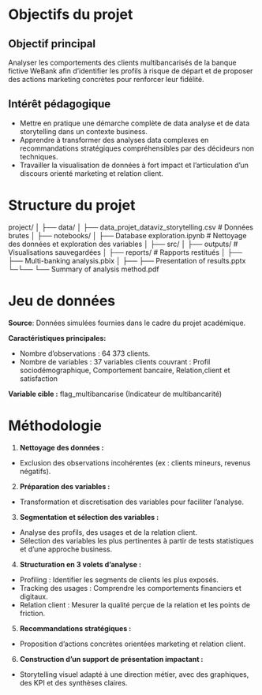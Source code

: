 # Objectifs du projet
## Objectif principal
Analyser les comportements des clients multibancarisés de la banque fictive WeBank afin d’identifier les profils à risque de départ et de proposer des actions marketing concrètes pour renforcer leur fidélité.

## Intérêt pédagogique
- Mettre en pratique une démarche complète de data analyse et de data storytelling dans un contexte business.
- Apprendre à transformer des analyses data complexes en recommandations stratégiques compréhensibles par des décideurs non techniques.
- Travailler la visualisation de données à fort impact et l’articulation d’un discours orienté marketing et relation client.


# Structure du projet
project/
│
├── data/
│ ├── data_projet_dataviz_storytelling.csv # Données brutes
│
├── notebooks/
│ ├── Database exploration.ipynb # Nettoyage des données et exploration des variables
│
├── src/
│
├── outputs/ # Visualisations sauvegardées
│ ├── reports/ # Rapports restitués
│ ├── ├── Multi-banking analysis.pbix
│ ├── ├── Presentation of results.pptx
└─└── └── Summary of analysis method.pdf


# Jeu de données

**Source**: Données simulées fournies dans le cadre du projet académique.

**Caractéristiques principales:**
- Nombre d’observations : 64 373 clients.
- Nombre de variables : 37 variables clients couvrant : Profil sociodémographique, Comportement bancaire, Relation,client et satisfaction

**Variable cible :** flag_multibancarise (Indicateur de multibancarité)


# Méthodologie
1. **Nettoyage des données :**
- Exclusion des observations incohérentes (ex : clients mineurs, revenus négatifs).

2. **Préparation des variables :**
- Transformation et discretisation des variables pour faciliter l’analyse.

3. **Segmentation et sélection des variables :**
- Analyse des profils, des usages et de la relation client.
- Sélection des variables les plus pertinentes à partir de tests statistiques et d’une approche business.

4. **Structuration en 3 volets d’analyse :**
- Profiling : Identifier les segments de clients les plus exposés.
- Tracking des usages : Comprendre les comportements financiers et digitaux.
- Relation client : Mesurer la qualité perçue de la relation et les points de friction.

5. **Recommandations stratégiques :**
- Proposition d’actions concrètes orientées marketing et relation client.

6. **Construction d’un support de présentation impactant :**
- Storytelling visuel adapté à une direction métier, avec des graphiques, des KPI et des synthèses claires.